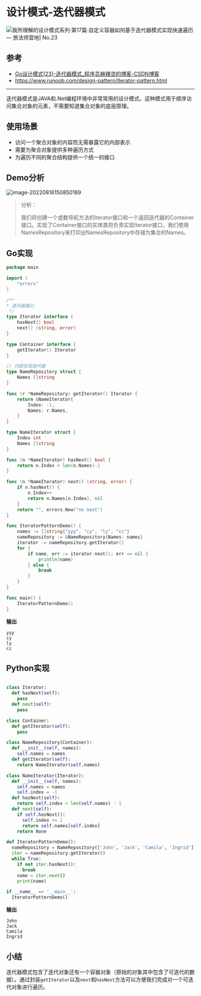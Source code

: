 # 设计模式-迭代器模式

![我所理解的设计模式系列·第17篇·自定义容器如何基于迭代器模式实现快速遍历— 旅法师营地| No.23](https://encrypted-tbn0.gstatic.com/images?q=tbn:ANd9GcSXXlH-m_fbWq4O0T2l8b459vWmdW1nQ8V37Q&usqp=CAU)

## 参考

- [Go设计模式(23)-迭代器模式_程序员麻辣烫的博客-CSDN博客](https://blog.csdn.net/shida219/article/details/119463528)
- https://www.runoob.com/design-pattern/iterator-pattern.html

---

迭代器模式是JAVA和.Net编程环境中非常常用的设计模式。这种模式用于顺序访问集合对象的元素，不需要知道集合对象的底层原理。



## 使用场景

- 访问一个聚合对象的内容而无需暴露它的内部表示
- 需要为聚合对象提供多种遍历方式
- 为遍历不同的聚合结构提供一个统一的接口

## Demo分析

![image-20220816150850189](C:\Users\86136\AppData\Roaming\Typora\typora-user-images\image-20220816150850189.png)

> 分析：
>
> 我们将创建一个虚数导航方法的Iterator接口和一个返回迭代器的Container接口。实现了Container接口的实体类将负责实现Iterator接口，我们使用NamesRepository来打印出NamesRepository中存储为集合的Names。

## Go实现

```go
package main

import (
	"errors"
)

/**
* 迭代器接口
 */
type Iterator interface {
	hasNext() bool
	next() (string, error)
}

type Container interface {
	getIterator() Iterator
}

// 内部实现迭代器
type NameRepository struct {
	Names []string
}

func (r *NameRepository) getIterator() Iterator {
	return &NameIterator{
		Index: -1,
		Names: r.Names,
	}
}

type NameIterator struct {
	Index int
	Names []string
}

func (n *NameIterator) hasNext() bool {
	return n.Index < len(n.Names)-1
}

func (n *NameIterator) next() (string, error) {
	if n.hasNext() {
		n.Index++
		return n.Names[n.Index], nil
	}
	return "", errors.New("no next")
}

func IteratorPatternDemo() {
	names := []string{"yyy", "cy", "ly", "cc"}
	nameRepository := &NameRepository{Names: names}
	iterator := nameRepository.getIterator()
	for {
		if name, err := iterator.next(); err == nil {
			println(name)
		} else {
			break
		}
	}
}

func main() {
	IteratorPatternDemo()
}
```

**输出**

```
yyy
cy
ly
cc
```

## Python实现

```python

class Iterator:
  def hasNext(self):
    pass
  def next(self):
    pass

class Container:
  def getIterator(self):
    pass

class NameRepository(Container):
  def __init__(self, names):
    self.names = names
  def getIterator(self):
    return NameIterator(self.names)

class NameIterator(Iterator):
  def __init__(self, names):
    self.names = names
    self.index = -1
  def hasNext(self):
    return self.index < len(self.names) - 1
  def next(self):
    if self.hasNext():
      self.index += 1
      return self.names[self.index]
    return None

def IteratorPatternDemo():
  nameRepository = NameRepository(['John', 'Jack', 'Camila', 'Ingrid'])
  iter = nameRepository.getIterator()
  while True:
    if not iter.hasNext():
      break
    name = iter.next()
    print(name)

if __name__ == '__main__':
  IteratorPatternDemo()
```

**输出**

```
John
Jack
Camila
Ingrid
```

## 小结

迭代器模式包含了迭代对象还有一个容器对象（原始的对象其中包含了可迭代的数据）。通过封装``getIterator``以及``next``和``hasNext``方法可以方便我们完成对一个可迭代对象进行遍历。